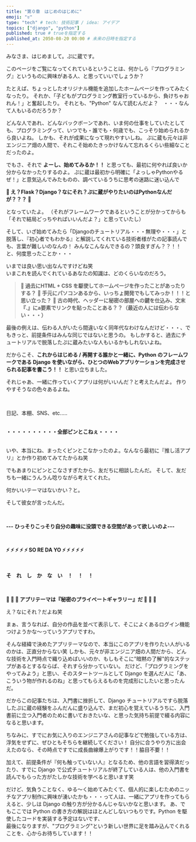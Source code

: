 ```yaml
---
title: "第０章　はじめのはじめに"
emoji: "♉️"
type: "tech" # tech: 技術記事 / idea: アイデア
topics: ["django", "python"]
published: true # trueを指定する
published_at: 2050-08-20 00:00 # 未来の日時を指定する
---
```


みなさま、はじめまして。ぷに蔵です。

このページをご覧になってくれているということは、何かしら『プログラミング』というものに興味がある人、と思っていいでしょうか？

たとえば、ちょっとしたオリジナル機能を追加したホームページを作ってみたくなったり。
それか、「子どもがプログラミング教室行っているから、負けちゃおれん！」と奮起したり。
それとも、"Python" なんて読むんだよ？　・・・なんて人もいるのだろうか？

どんな人であれ、どんなバックボーンであれ、いま何の仕事をしていたとしても、プログラミングって、いつでも・誰でも・何歳でも、こっそり始められるから良いよね。
しかも、それが成果になって現れやすいしね。
ぷに蔵も元々は非エンジニア畑の人間で、それこそ始めたきっかけなんて忘れるくらい些細なことだったのよ。
<br>

でもさ、それで **よーし、始めてみるか！！** と思っても、最初に何やれば良いか分からなかったりするのよ。
ぷに蔵は最初から明確に「よっしゃPythonやるぜ！」と意気込んでみたものの、調べているうちに思考の迷路に迷い込んで

**🪼 え？Flask？Django？なにそれ？ぷに蔵がやりたいのはPythonなんだが？？？ 🪼**

となっていたよ。
（それがフレームワークであるということが分かってからも「それで結局どっちやればいいんだよ？」と思っていたし）

そして、いざ始めてみたら「Djangoのチュートリアル・・・無理や・・・」と脱落し、『初心者でもわかる』と解説してくれている技術者様がたの記事読んでも、言葉が難しいのなんの！
みんなこんなんできるの？頭良すぎん？？！！と、何度思ったことか・・・

いまでは良い思い出なんですけどね笑
<br>
いまこれを読んでくれているあなたの知識は、どのくらいなのだろう。

> **💠 過去にHTML + CSS を駆使してホームページを作ったことがあったりする？**
> **💠 手元にパソコンあるから、いっちょ開発でもしてみっか！！！と思い立った？**
> **💠 古の時代、ヘッダーに秘密の部屋への鍵を仕込み、文末『.』にa要素でリンクを貼ったことある？？（最近の人には伝わらない・・・）**

最後の例えは、伝わる人がいたら間違いなく同年代なわけなんだけど・・・、でもきっと、前提条件はみんな同じではないと思うの。
もしかすると、過去にチュートリアルで脱落したぷに蔵みたいな人もいるかもしれないよね。

だからこそ、**これからはじめる / 再開する誰かと一緒に、Python のフレームワークである Django を使いながら、ひとつのWebアプリケーションを完成させられる記事を書こう！！** と思い立ちました。
<br>


それじゃあ、一緒に作っていくアプリは何がいいんだ？と考えたんだよ。
作りやすそうなの色々あるよね。

<br>

日記、本棚、SNS、etc.....
<br><br>





**・・・・・・・・・・全部ピンとこねぇ・・・・**
<br><br>





いや、本当にね、まったくピンとこなかったのよ。なんなら最初に『推し活アプリ』とか作り初めてみてたからね笑

でもあまりにピンとこなさすぎたから、友だちに相談したんだ。
そして、友だちも一緒にうんうん唸りながら考えてくれた。


何かいいテーマはないかい？と。


そして彼女が言ったんだ。

<br>

**--- ひっそりこっそり自分の趣味に没頭できる空間があって欲しいのよ---**

<br>




**⚡️ ⚡️ ⚡️ ⚡️ ⚡️ SO RE DA YO ⚡️ ⚡️ ⚡️ ⚡️ ⚡️**

<br>


**そ　れ　し　か　な　い　！　！　！**

<br>



**🪼 🪼 🪼 アプリテーマは『秘密のプライベートギャラリー』だ 🪼 🪼 🪼**



え？なにそれ？だよね笑

まぁ、言うなれば、自分の作品を並べて表示して、そこによくあるログイン機能つけようかな〜っていうアプリですわ。


そんな経緯で決めたアプリテーマなので、本当にこのアプリを作りたい人がいるのかは、正直分からない笑
しかも、元々が非エンジニア畑の人間だから、どんな技術を入門時点で織り込めばいいのか、もしもそこに"暗黙の了解"的なステップがあるとするならば、それすら分かっていない。
だけど、「プログラミングをやってみよう」と思い、そのスタートツールとして Django を選んだ人に「あ、こういう物が作れるのね」と思ってもらえるものを完成形にしたいと思ったんだ。


だからこの記事たちは、入門書に挫折して、Django チュートリアルですら脱落したぷに蔵の経験をふんだんに盛り込んで、まだ初心を覚えているうちに、入門書前に立つ入門者のために書いておきたいな、と思った気持ち前提で綴る内容になると思います。


ちなみに、すでにお気に入りのエンジニアさんの記事などで勉強している方は、浮気をせずに、ぜひともそちらを継続してください！
自分に合うやり方に出会えたのなら、その時点ですでに成長曲線爆上がりです！！脇目不要！！

加えて、前提条件が『何も触っていない人』となるため、他の言語を習得済だったり、すでに Django で公式チュートリアルが終了している人は、他の入門書を読んでもらった方がたしかな技術を学べると思います笑


だけど、気負うことなく、ゆる〜く始めてみたくて、個人的に楽しむためのニッチなアプリ制作に興味が湧いたかも・・・って人は、一緒にアプリを作ってもらえると、少しは Django の触り方が分かるんじゃないかなと思います。
あ、でもここでは Python の書き方の解説はほとんどしないつもりです。Python を駆使したコードを実装する予定はないです、
<br>
最後になりますが、"プログラミング"という新しい世界に足を踏み込んでくれることを、心からお待ちしています！！

